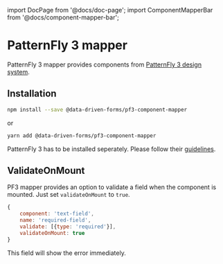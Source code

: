 import DocPage from '@docs/doc-page';
import ComponentMapperBar from '@docs/component-mapper-bar';

<DocPage>

# PatternFly 3 mapper

<ComponentMapperBar prefix="pf3" href="https://www.patternfly.org/v3/" />

PatternFly 3 mapper provides components from [PatternFly 3 design system](https://www.patternfly.org/v3/).

## Installation

```bash
npm install --save @data-driven-forms/pf3-component-mapper
```
or
```bash
yarn add @data-driven-forms/pf3-component-mapper
```

PatternFly 3 has to be installed seperately. Please follow their [guidelines](https://github.com/patternfly/patternfly-react/tree/patternfly-3#Setup).

## ValidateOnMount

PF3 mapper provides an option to validate a field when the component is mounted. Just set `validateOnMount` to `true`.

```jsx
{
    component: 'text-field',
    name: 'required-field',
    validate: [{type: 'required'}],
    validateOnMount: true
}
```

This field will show the error immediately.

</DocPage>
